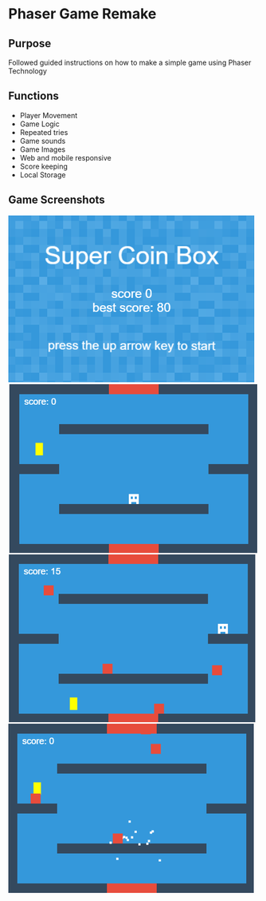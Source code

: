 # Phaser Game Remake

## Purpose

Followed guided instructions on how to make a simple game using Phaser Technology

## Functions

- Player Movement
- Game Logic
- Repeated tries
- Game sounds
- Game Images
- Web and mobile responsive
- Score keeping
- Local Storage

## Game Screenshots

<img src="Screenshots\menu.png" alt="Home Screen"/>
<img src="Screenshots\Initial Game.png" alt="Start Game"/>
<img src="Screenshots\During Game.png" alt="During Game"/>
<img src="Screenshots\Ending Game.png" alt="Ending Game"/>
